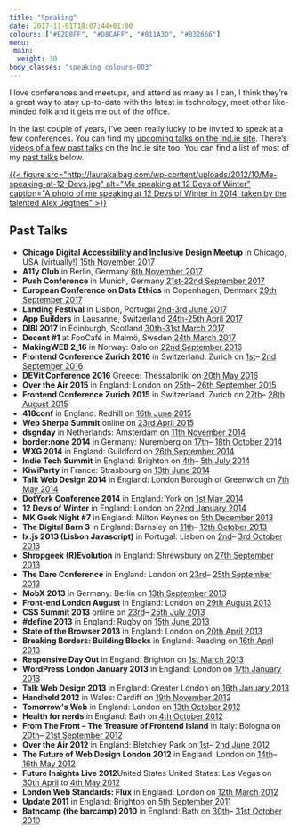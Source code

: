 ```yaml
---
title: "Speaking"
date: 2017-11-01T18:07:44+01:00
colours: ["#E2D8FF", "#D8CAFF", "#811A3D", "#B32666"]
menu:
 main:
  weight: 30
body_classes: "speaking colours-003"
---
```


I love conferences and meetups, and attend as many as I can, I think they’re a great way to stay up-to-date with the latest in technology, meet other like-minded folk and it gets me out of the office.

In the last couple of years, I’ve been really lucky to be invited to speak at a few conferences. You can find my [upcoming talks on the Ind.ie site](https://ind.ie/events). There’s [videos of a few past talks](https://ind.ie/services/talks/#laura) on the Ind.ie site too. You can find a list of most of my [past talks](#past-talks) below.

[{{< figure src="http://laurakalbag.com/wp-content/uploads/2012/10/Me-speaking-at-12-Devs.jpg" alt="Me speaking at 12 Devs of Winter" caption="A photo of me speaking at 12 Devs of Winter in 2014, taken by the talented Alex Jegtnes" >}}](http://www.flickr.com/photos/68110573@N02/12132726904/)

## Past Talks

* **Chicago Digital Accessibility and Inclusive Design Meetup** in Chicago, USA (virtually!) <abbr class="dtstart" title="2017-11-15">15th November 2017</abbr>
* **A11y Club** in Berlin, Germany <abbr class="dtstart" title="2017-11-06">6th November 2017</abbr>
* **Push Conference** in Munich, Germany <abbr class="dtstart" title="2017-09-21">21st-22nd September 2017</abbr>
* **European Conference on Data Ethics** in Copenhagen, Denmark <abbr class="dtstart" title="2017-09-29">29th September 2017</abbr>
* **Landing Festival** in Lisbon, Portugal <abbr class="dtstart" title="2017-06-02">2nd-3rd June 2017</abbr>
* **App Builders** in Lausanne, Switzerland <abbr class="dtstart" title="2017-04-24">24th-25th April 2017</abbr>
* **DIBI 2017** in Edinburgh, Scotland <abbr class="dtstart" title="2017-03-30">30th-31st March 2017</abbr>
* **Decent #1** at FooCafé in Malmö, Sweden <abbr class="dtstart" title="2017-03-24">24th March 2017</abbr>
* **MakingWEB 2_16** in Norway: Oslo on <abbr class="dtstart" title="2016-09-22">22nd September 2016</abbr>
* **Frontend Conference Zurich 2016** in Switzerland: Zurich on <abbr class="dtstart" title="2016-09-01">1st</abbr>– <abbr class="dtend" title="2016-09-02">2nd September 2016</abbr>
* **DEVit Conference 2016** Greece: Thessaloniki on <abbr class="dtstart" title="2016-05-20">20th May 2016</abbr>
* **Over the Air 2015** in England: London on <abbr class="dtstart" title="2015-09-25">25th</abbr>– <abbr class="dtend" title="2015-09-26">26th September 2015</abbr>
* **Frontend Conference Zurich 2015** in Switzerland: Zurich on <abbr class="dtstart" title="2015-08-27">27th</abbr>– <abbr class="dtend" title="2015-08-28">28th August 2015</abbr>
* **418conf** in England: Redhill on <abbr class="dtstart" title="2015-06-16">16th June 2015</abbr>
* **Web Sherpa Summit** online on <abbr class="dtstart" title="2015-04-23">23rd April 2015</abbr>
* **dsgn​day** in Netherlands: Amsterdam on <abbr class="dtstart" title="2014-11-11">11th November 2014</abbr>
* **border:none 2014** in Germany: Nuremberg on <abbr class="dtstart" title="2014-10-17">17th</abbr>– <abbr class="dtend" title="2014-10-18">18th October 2014</abbr>
* **WXG 2014** in England: Guildford on <abbr class="dtstart" title="2014-09-26">26th September 2014</abbr>
* **Indie Tech Summit** in England: Brighton on <abbr class="dtstart" title="2014-07-04">4th</abbr>– <abbr class="dtend" title="2014-07-05">5th July 2014</abbr>
* **KiwiParty** in France: Strasbourg on <abbr class="dtstart" title="2014-06-13">13th June 2014</abbr>
* **Talk Web Design 2014** in England: London Borough of Greenwich on <abbr class="dtstart" title="2014-05-07">7th May 2014</abbr>
* **DotYork Conference 2014** in England: York on <abbr class="dtstart" title="2014-05-01">1st May 2014</abbr>
* **12 Devs of Winter** in England: London on <abbr class="dtstart" title="2014-01-22">22nd January 2014</abbr>
* **MK Geek Night #7** in England: Milton Keynes on <abbr class="dtstart" title="2013-12-05">5th December 2013</abbr>
* **The Digital Barn 3** in England: Barnsley on <abbr class="dtstart" title="2013-10-11">11th</abbr>– <abbr class="dtend" title="2013-10-12">12th October 2013</abbr>
* **lx.js 2013 (Lisbon Javascript)** in Portugal: Lisbon on <abbr class="dtstart" title="2013-10-02">2nd</abbr>– <abbr class="dtend" title="2013-10-03">3rd October 2013</abbr>
* **Shropgeek (R)Evolution** in England: Shrewsbury on <abbr class="dtstart" title="2013-09-27">27th September 2013</abbr>
* **The Dare Conference** in England: London on <abbr class="dtstart" title="2013-09-23">23rd</abbr>– <abbr class="dtend" title="2013-09-25">25th September 2013</abbr>
* **MobX 2013** in Germany: Berlin on <abbr class="dtstart" title="2013-09-13">13th September 2013</abbr>
* **Front-end London August** in England: London on <abbr class="dtstart" title="2013-08-29">29th August 2013</abbr>
* **CSS Summit 2013** online on <abbr class="dtstart" title="2013-07-23">23rd</abbr>– <abbr class="dtend" title="2013-07-25">25th July 2013</abbr>
* **#define 2013** in England: Rugby on <abbr class="dtstart" title="2013-06-15">15th June 2013</abbr>
* **State of the Browser 2013** in England: London on <abbr class="dtstart" title="2013-04-20">20th April 2013</abbr>
* **Breaking Borders: Building Blocks** in England: Reading on <abbr class="dtstart" title="2013-04-16">16th April 2013</abbr>
* **Responsive Day Out** in England: Brighton on <abbr class="dtstart" title="2013-03-01">1st March 2013</abbr>
* **WordPress London January 2013** in England: London on <abbr class="dtstart" title="2013-01-17">17th January 2013</abbr>
* **Talk Web Design 2013** in England: Greater London on <abbr class="dtstart" title="2013-01-16">16th January 2013</abbr>
* **Handheld 2012** in Wales: Cardiff on <abbr class="dtstart" title="2012-11-19">19th November 2012</abbr>
* **Tomorrow's Web** in England: London on <abbr class="dtstart" title="2012-10-13">13th October 2012</abbr>
* **Health for nerds** in England: Bath on <abbr class="dtstart" title="2012-10-04">4th October 2012</abbr>
* **From The Front – The Treasure of Frontend Island** in Italy: Bologna on <abbr class="dtstart" title="2012-09-20">20th</abbr>– <abbr class="dtend" title="2012-09-21">21st September 2012</abbr>
* **Over the Air 2012** in England: Bletchley Park on <abbr class="dtstart" title="2012-06-01">1st</abbr>– <abbr class="dtend" title="2012-06-02">2nd June 2012</abbr>
* **The Future of Web Design London 2012** in England: London on <abbr class="dtstart" title="2012-05-14">14th</abbr>– <abbr class="dtend" title="2012-05-16">16th May 2012</abbr>
* **Future Insights Live 2012**United States United States: Las Vegas on <abbr class="dtstart" title="2012-04-30">30th April</abbr> to <abbr class="dtend" title="2012-05-04">4th May 2012</abbr>
* **London Web Standards: Flux** in England: London on <abbr class="dtstart" title="2012-03-12">12th March 2012</abbr>
* **Update 2011** in England: Brighton on <abbr class="dtstart" title="2011-09-05">5th September 2011</abbr>
* **Bathcamp (the barcamp) 2010** in England: Bath on <abbr class="dtstart" title="2010-10-30">30th</abbr>– <abbr class="dtend" title="2010-10-31">31st October 2010</abbr>